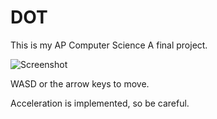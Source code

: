 # DOT
This is my AP Computer Science A final project.

![Screenshot](https://docs.google.com/file/d/0BxNajUy3bd8_SUZOWS1TX29YQWs/edit?usp=drivesdk)

WASD or the arrow keys to move.

Acceleration is implemented, so be careful.